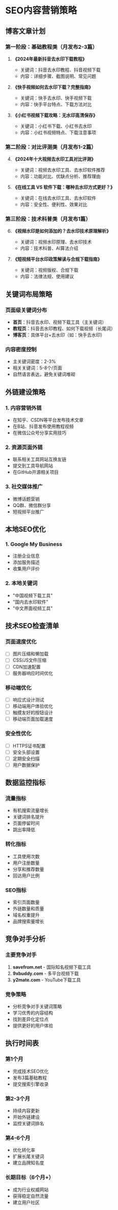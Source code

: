 # SEO内容营销策略

## 博客文章计划

### 第一阶段：基础教程类（月发布2-3篇）
1. **《2024年最新抖音去水印下载教程》**
   - 关键词：抖音去水印教程、抖音视频下载
   - 内容：详细步骤、截图说明、常见问题

2. **《快手视频如何去水印下载？完整指南》**
   - 关键词：快手去水印、快手视频下载
   - 内容：快手平台特点、下载方法对比

3. **《小红书视频下载攻略：无水印高清保存》**
   - 关键词：小红书下载、小红书去水印
   - 内容：小红书视频特点、下载注意事项

### 第二阶段：对比评测类（月发布1-2篇）
4. **《2024年十大视频去水印工具对比评测》**
   - 关键词：视频去水印工具、去水印软件推荐
   - 内容：功能对比、优缺点分析、推荐理由

5. **《在线工具 VS 软件下载：哪种去水印方式更好？》**
   - 关键词：在线去水印工具、去水印软件
   - 内容：安全性、便利性、效果对比

### 第三阶段：技术科普类（月发布1篇）
6. **《视频水印是如何添加的？去水印技术原理解析》**
   - 关键词：视频水印原理、去水印技术
   - 内容：技术科普、AI算法介绍

7. **《短视频平台水印政策解读与合规下载指南》**
   - 关键词：视频版权、合规下载
   - 内容：法律法规、使用建议

## 关键词布局策略

### 页面级关键词分布
- **首页**：抖音去水印、视频下载工具（主关键词）
- **教程页**：抖音去水印教程、如何下载视频（长尾词）
- **博客页**：具体平台+去水印（如：快手去水印）

### 内容密度控制
- 主关键词密度：2-3%
- 相关关键词：5-8个/页面
- 自然语言表达，避免关键词堆砌

## 外链建设策略

### 1. 内容营销外链
- 在知乎、CSDN等平台发布技术文章
- 在B站、抖音发布使用教程视频
- 在微信公众号分享实用技巧

### 2. 资源页面外链
- 联系相关工具网站互换友链
- 提交到工具导航网站
- 在GitHub开源相关项目

### 3. 社交媒体推广
- 微博话题营销
- QQ群、微信群分享
- 短视频平台推广

## 本地SEO优化

### 1. Google My Business
- 注册企业信息
- 添加服务描述
- 收集用户评价

### 2. 本地关键词
- "中国视频下载工具"
- "国内去水印软件"
- "中文界面视频工具"

## 技术SEO检查清单

### 页面速度优化
- [ ] 图片压缩和懒加载
- [ ] CSS/JS文件压缩
- [ ] CDN加速配置
- [ ] 服务器响应时间优化

### 移动端优化
- [ ] 响应式设计测试
- [ ] 移动端用户体验优化
- [ ] 触摸友好的按钮设计
- [ ] 移动端页面加载速度

### 安全性优化
- [ ] HTTPS证书配置
- [ ] 安全头部设置
- [ ] 定期安全扫描
- [ ] 用户数据保护

## 数据监控指标

### 流量指标
- 有机搜索流量增长
- 关键词排名提升
- 页面停留时间
- 跳出率降低

### 转化指标
- 工具使用次数
- 用户注册数量
- 分享和推荐数量
- 回访用户比例

### SEO指标
- 索引页面数量
- 外链数量和质量
- 域名权重提升
- 品牌搜索量增长

## 竞争对手分析

### 主要竞争对手
1. **savefrom.net** - 国际知名视频下载工具
2. **9xbuddy.com** - 多平台视频下载
3. **y2mate.com** - YouTube下载工具

### 竞争策略
- 分析竞争对手关键词策略
- 学习优秀的内容结构
- 找到差异化定位点
- 提供更好的用户体验

## 执行时间表

### 第1个月
- 完成技术SEO优化
- 发布3篇基础教程
- 提交搜索引擎收录

### 第2-3个月
- 持续内容更新
- 开始外链建设
- 监控关键词排名

### 第4-6个月
- 优化转化率
- 扩展长尾关键词
- 建立品牌知名度

### 长期目标（6个月+）
- 成为行业权威网站
- 获得稳定自然流量
- 建立用户社区